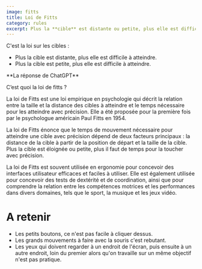 ```yaml
---
image: fitts
title: Loi de Fitts
category: rules
excerpt: Plus la **cible** est distante ou petite, plus elle est difficile à atteindre.
---
```


C'est la loi sur les cibles :

- Plus la cible est distante, plus elle est difficile à atteindre.
- Plus la cible est petite, plus elle est difficile à atteindre.

<div class="chatgpt" markdown="1">
**La réponse de ChatGPT**

C’est quoi la loi de fitts ?

La loi de Fitts est une loi empirique en psychologie qui décrit la relation
entre la taille et la distance des cibles à atteindre et le temps nécessaire
pour les atteindre avec précision. Elle a été proposée pour la première fois par
le psychologue américain Paul Fitts en 1954.

La loi de Fitts énonce que le temps de mouvement nécessaire pour atteindre une
cible avec précision dépend de deux facteurs principaux : la distance de la
cible à partir de la position de départ et la taille de la cible. Plus la cible
est éloignée ou petite, plus il faut de temps pour la toucher avec précision.

La loi de Fitts est souvent utilisée en ergonomie pour concevoir des interfaces
utilisateur efficaces et faciles à utiliser. Elle est également utilisée pour
concevoir des tests de dextérité et de coordination, ainsi que pour comprendre
la relation entre les compétences motrices et les performances dans divers
domaines, tels que le sport, la musique et les jeux vidéo.

</div>

# A retenir

- Les petits boutons, ce n'est pas facile à cliquer dessus.
- Les grands mouvements à faire avec la souris c'est rebutant.
- Les yeux qui doivent regarder à un endroit de l'écran, puis ensuite à un autre endroit, loin du premier alors qu'on travaille sur un même objectif n'est pas pratique.
